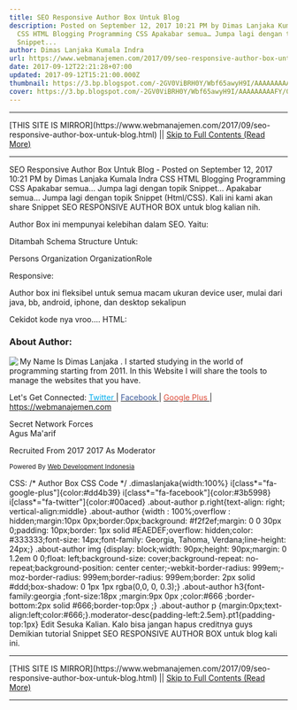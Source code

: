 ```yaml
---
title: SEO Responsive Author Box Untuk Blog
description: Posted on September 12, 2017 10:21 PM by Dimas Lanjaka Kumala Indra
  CSS HTML Blogging Programming CSS Apakabar semua… Jumpa lagi dengan topik
  Snippet...
author: Dimas Lanjaka Kumala Indra
url: https://www.webmanajemen.com/2017/09/seo-responsive-author-box-untuk-blog.html
date: 2017-09-12T22:21:28+07:00
updated: 2017-09-12T15:21:00.000Z
thumbnail: https://3.bp.blogspot.com/-2GV0ViBRH0Y/Wbf65awyH9I/AAAAAAAAAFY/03ly2YaDb94PqUXRdkwXbOVSMWfn1USCwCLcBGAs/s320/PicsArt_09-12-10.18.11.png
cover: https://3.bp.blogspot.com/-2GV0ViBRH0Y/Wbf65awyH9I/AAAAAAAAAFY/03ly2YaDb94PqUXRdkwXbOVSMWfn1USCwCLcBGAs/s320/PicsArt_09-12-10.18.11.png
---
```


<hr/> [THIS SITE IS MIRROR](https://www.webmanajemen.com/2017/09/seo-responsive-author-box-untuk-blog.html) || <a href="https://www.webmanajemen.com/2017/09/seo-responsive-author-box-untuk-blog.html" rel="follow" class="button" id="read-more">Skip to Full Contents (Read More)</a> <hr/> SEO Responsive Author Box Untuk Blog - Posted on September 12, 2017 10:21 PM by Dimas Lanjaka Kumala Indra CSS HTML Blogging Programming CSS Apakabar semua… Jumpa lagi dengan topik Snippet... Apakabar semua...
Jumpa lagi dengan topik Snippet (Html/CSS).
Kali ini kami akan share Snippet SEO RESPONSIVE AUTHOR BOX untuk blog kalian nih.

Author Box ini mempunyai kelebihan dalam SEO. Yaitu: 

Ditambah Schema Structure Untuk:

Persons
Organization
OrganizationRole

Responsive:


Author box ini fleksibel untuk semua macam ukuran device user, mulai dari java, bb, android, iphone, dan desktop sekalipun


Cekidot kode nya vroo....
HTML:
<div class="dimaslanjaka" itemscope="" itemtype="http://schema.org/contributor"> 
  <div class="about-author" itemscope itemprop="Person" itemtype="http://schema.org/Person"> 
    <h3>
      <i class="fa fa-user-circle-o">
      </i> About Author:
    </h3> 
    <img align="left" src="https://res.cloudinary.com/dimaslanjaka/image/fetch/https://imgdb.net/images/3184.jpg" itemprop="image"/> 
    <p itemprop="description">My Name Is 
      <span itemprop="name">Dimas Lanjaka
      </span>. I started studying in the world of programming starting from 2011. In this Website I will share the tools to manage the websites that you have.
    </p>
    <p class="w3-container" itemscope="" itemtype="http://schema.org/Organization">Let's Get Connected: 
      <i class="fa fa-twitter">
      </i> 
      <a href="https://twitter.com/DimasSkynetCybe" rel="nofollow" target="_blank" itemprop="sameAs url">
        <font color="#00aced" itemprop="name">Twitter
        </font>
      </a> | 
      <i class="fa fa-facebook-f">
      </i> 
      <a itemprop="sameAs url" href="https://www.facebook.com/dimaslanjaka1" rel="nofollow" target="_blank">
        <font color="#3b5998" itemprop="name">Facebook
        </font>
      </a> | 
      <i class="fa fa-google-plus-circle">
      </i> 
      <a href="https://plus.google.com/108171489708218648681" rel="nofollow" itemprop="sameAs url">
        <font color="#dd4b39">Google Plus
        </font>
      </a> | 
      <span>
        <a itemprop="url department" href="https://webmanajemen.com">
          <span itemprop="memberOf">https://webmanajemen.com
          </span>
        </a>
      </span>
    </p>
    <div itemscope itemtype="http://schema.org/SportsTeam" class="pt1"> 
      <span itemprop="name">
        <i class="fa fa-users">
        </i> Secret Network Forces
      </span> 
      <div itemprop="member" itemscope itemtype="http://schema.org/OrganizationRole"> 
        <div itemprop="member" itemscope="" itemtype="http://schema.org/Person"> 
          <i class="fa fa-user-circle">
          </i> 
          <span itemprop="name">Agus Ma'arif
          </span> 
        </div>
        <p class="moderator-desc w3-show-inline-block">Recruited From 
          <span itemprop="startDate">2017
          </span> 
          <span itemprop="endDate" class="none">2017
          </span> As 
          <span itemprop="roleName">Moderator
          </span>
        </p>
      </div>
      <p class="right" itemprop="sponsor" itemtype="http://schema.org/Organization">
        <small>Powered By 
          <a href="https://web-manajemen.blogspot.com" title="Web Development Indonesia" rel="follow" itemprop="url">
            <span itemprop="name">Web Development Indonesia
            </span>
          </a>
        </small>
      </p>
    </div>
  </div>
CSS:
/* Author Box CSS Code */
.dimaslanjaka{width:100%}
i[class*="fa-google-plus"]{color:#dd4b39} i[class*="fa-facebook"]{color:#3b5998} i[class*="fa-twitter"]{color:#00aced}
.about-author p.right{text-align: right; vertical-align:middle}
.about-author {width : 100%;overflow : hidden;margin:10px 0px;border:0px;background: #f2f2ef;margin: 0 0 30px 0;padding: 10px;border: 1px solid #EAEDEF;overflow: hidden;color: #333333;font-size: 14px;font-family: Georgia, Tahoma, Verdana;line-height: 24px;}
.about-author img {display: block;width: 90px;height: 90px;margin: 0 1.2em 0 0;float: left;background-size: cover;background-repeat: no-repeat;background-position: center center;-webkit-border-radius: 999em;-moz-border-radius: 999em;border-radius: 999em;border: 2px solid #ddd;box-shadow: 0 1px 1px rgba(0,0, 0, 0.3);}
.about-author h3{font-family:georgia ;font-size:18px ;margin:9px 0px ;color:#666 ;border-bottom:2px solid #666;border-top:0px ;}
.about-author p {margin:0px;text-align:left;color:#666;}.moderator-desc{padding-left:2.5em}.pt1{padding-top:1px}
Edit Sesuka Kalian. Kalo bisa jangan hapus creditnya guys
Demikian tutorial Snippet SEO RESPONSIVE AUTHOR BOX untuk blog kali ini. <hr/> [THIS SITE IS MIRROR](https://www.webmanajemen.com/2017/09/seo-responsive-author-box-untuk-blog.html) || <a href="https://www.webmanajemen.com/2017/09/seo-responsive-author-box-untuk-blog.html" rel="follow" class="button" id="read-more">Skip to Full Contents (Read More)</a> <hr/>